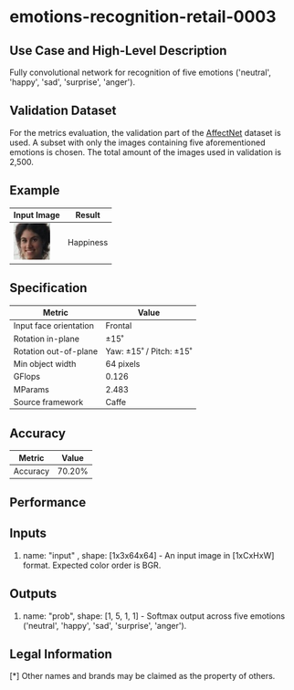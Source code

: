 # emotions-recognition-retail-0003

## Use Case and High-Level Description

Fully convolutional network for recognition of five emotions ('neutral', 'happy', 'sad', 'surprise', 'anger').

## Validation Dataset

For the metrics evaluation, the validation part of
the [AffectNet](http://mohammadmahoor.com/affectnet/) dataset is used. A subset with
only the images containing five aforementioned emotions is chosen. The total amount of the images used in validation is 2,500.

## Example

| Input Image                                 | Result        |
|---------------------------------------------|---------------|
| ![](./emotions-recognition-retail-0003.jpg) | Happiness     |

## Specification

| Metric                | Value                   |
|-----------------------|-------------------------|
| Input face orientation| Frontal                 |
| Rotation in-plane     | ±15˚                    |
| Rotation out-of-plane | Yaw: ±15˚ / Pitch: ±15˚ |
| Min object width      | 64 pixels               |
| GFlops                | 0.126                   |
| MParams               | 2.483                   |
| Source framework      | Caffe                   |

## Accuracy

| Metric          | Value      |
|-----------------|------------|
| Accuracy        |     70.20% |

## Performance

## Inputs

1. name: "input" , shape: [1x3x64x64] - An input image in [1xCxHxW] format. Expected color order is BGR.

## Outputs

1. name: "prob", shape: [1, 5, 1, 1] - Softmax output across five emotions
   ('neutral', 'happy', 'sad', 'surprise', 'anger').

## Legal Information
[*] Other names and brands may be claimed as the property of others.
